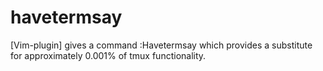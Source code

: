 # havetermsay
[Vim-plugin] gives a command :Havetermsay which provides a substitute for approximately 0.001% of tmux functionality.
